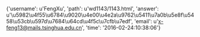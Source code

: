 {'username': u'FengXu', 'path': u'wd1143/1143.html', 'answer': u'\u5982\u4f55\u6784\u9020\u4e00\u4e2a\u9762\u5411\u7a0b\u5e8f\u5458\u53cb\u597d\u7684\u64cd\u4f5c\u7cfb\u7edf', 'email': u'x-feng13@mails.tsinghua.edu.cn', 'time': '2016-02-24:10:38:06'}